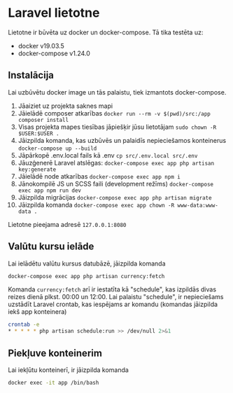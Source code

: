 # Laravel lietotne

Lietotne ir būvēta uz docker un docker-compose. Tā tika testēta uz:
- docker v19.03.5
- docker-compose v1.24.0

## Instalācija

Lai uzbūvētu docker image un tās palaistu, tiek izmantots docker-compose.

1. Jāaiziet uz projekta saknes mapi
2. Jāielādē composer atkarības ```docker run --rm -v $(pwd)/src:/app composer install```
3. Visas projekta mapes tiesības jāpiešķir jūsu lietotājam ```sudo chown -R $USER:$USER .```
4. Jāizpilda komanda, kas uzbūvēs un palaidīs nepieciešamos konteinerus ```docker-compose up --build```
5. Jāpārkopē .env.local fails kā .env ```cp src/.env.local src/.env```
6. Jāuzģenerē Laravel atslēgas: ```docker-compose exec app php artisan key:generate```
7. Jāielādē node atkarības ```docker-compose exec app npm i```
8. Jānokompilē JS un SCSS faili (development režīms) ```docker-compose exec app npm run dev```
9. Jāizpilda migrācijas ```docker-compose exec app php artisan migrate```
10. Jāizpilda komanda ```docker-compose exec app chown -R www-data:www-data .```

Lietotne pieejama adresē ```127.0.0.1:8080```

## Valūtu kursu ielāde

Lai ielādētu valūtu kursus datubāzē, jāizpilda komanda 
```bash
docker-compose exec app php artisan currency:fetch
```

Komanda ```currency:fetch``` arī ir iestatīta kā "schedule", kas izpildās divas reizes dienā plkst. 00:00 un 12:00. Lai palaistu "schedule", ir nepieciešams uzstādīt Laravel crontab, kas iespējams ar komandu (komandas jāizpilda iekš app konteinera) 
```bash
crontab -e
* * * * * php artisan schedule:run >> /dev/null 2>&1
```

## Piekļuve konteinerim

Lai iekļūtu konteinerī, ir jāizpilda komanda
```bash
docker exec -it app /bin/bash
```
